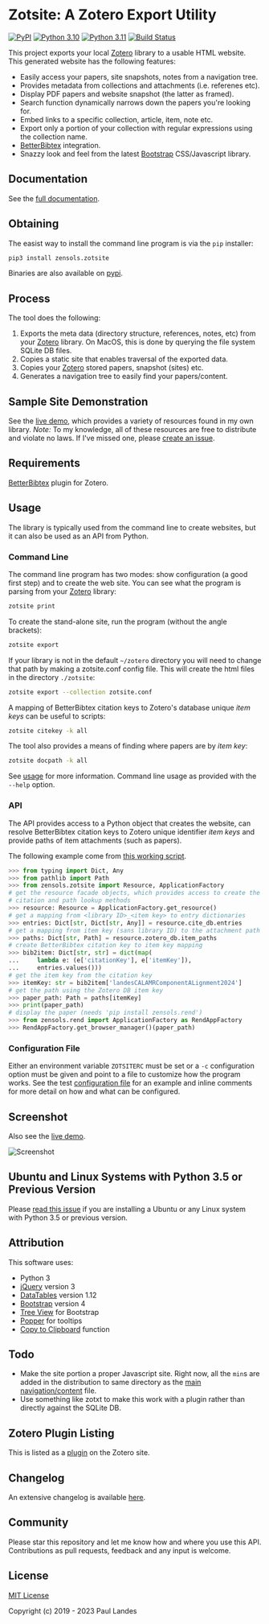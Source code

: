 # Zotsite: A Zotero Export Utility

[![PyPI][pypi-badge]][pypi-link]
[![Python 3.10][python310-badge]][python310-link]
[![Python 3.11][python311-badge]][python311-link]
[![Build Status][build-badge]][build-link]

This project exports your local [Zotero] library to a usable HTML website.
This generated website has the following features:

* Easily access your papers, site snapshots, notes from a navigation tree.
* Provides metadata from collections and attachments (i.e. referenes etc).
* Display PDF papers and website snapshot (the latter as framed).
* Search function dynamically narrows down the papers you're looking for.
* Embed links to a specific collection, article, item, note etc.
* Export only a portion of your collection with regular expressions using the
  collection name.
* [BetterBibtex] integration.
* Snazzy look and feel from the latest [Bootstrap] CSS/Javascript library.


## Documentation

See the [full documentation](https://plandes.github.io/zotsite/index.html).


## Obtaining

The easist way to install the command line program is via the `pip` installer:
```bash
pip3 install zensols.zotsite
```

Binaries are also available on [pypi].


## Process

The tool does the following:

1. Exports the meta data (directory structure, references, notes, etc) from
   your [Zotero] library.  On MacOS, this is done by querying the file system
   SQLite DB files.
2. Copies a static site that enables traversal of the exported data.
3. Copies your [Zotero] stored papers, snapshot (sites) etc.
4. Generates a navigation tree to easily find your papers/content.


## Sample Site Demonstration

See the [live demo], which provides a variety of resources found in my own
library.  *Note:* To my knowledge, all of these resources are free to
distribute and violate no laws.  If I've missed one,
please [create an issue](CONTRIBUTING.md).

## Requirements

[BetterBibtex] plugin for Zotero.


## Usage

The library is typically used from the command line to create websites, but it
can also be used as an API from Python.


### Command Line

The command line program has two modes: show configuration (a good first step)
and to create the web site.  You can see what the program is parsing from your
[Zotero] library:

```bash
zotsite print
```

To create the stand-alone site, run the program (without the angle brackets):

```bash
zotsite export
```

If your library is not in the default `~/zotero` directory you will need to
change that path by making a zotsite.conf config file.  This will create the
html files in the directory `./zotsite`:

```bash
zotsite export --collection zotsite.conf
```

A mapping of BetterBibtex citation keys to Zotero's database unique *item keys*
can be useful to scripts:
```bash
zotsite citekey -k all
```

The tool also provides a means of finding where papers are by *item key*:
```bash
zotsite docpath -k all
```

See [usage](doc/usage.md) for more information.  Command line usage as provided
with the `--help` option.


### API

The API provides access to a Python object that creates the website, can
resolve BetterBibtex citation keys to Zotero unique identifier *item keys* and
provide paths of item attachments (such as papers).

The following example come from [this working script](example/showpaper.py).

```python
>>> from typing import Dict, Any
>>> from pathlib import Path
>>> from zensols.zotsite import Resource, ApplicationFactory
# get the resource facade objects, which provides access to create the site,
# citation and path lookup methods
>>> resource: Resource = ApplicationFactory.get_resource()
# get a mapping from <library ID>_<item key> to entry dictionaries
>>> entries: Dict[str, Dict[str, Any]] = resource.cite_db.entries
# get a mapping from item key (sans library ID) to the attachment path
>>> paths: Dict[str, Path] = resource.zotero_db.item_paths
# create BetterBibtex citation key to item key mapping
>>> bib2item: Dict[str, str] = dict(map(
...     lambda e: (e['citationKey'], e['itemKey']),
...     entries.values()))
# get the item key from the citation key
>>> itemKey: str = bib2item['landesCALAMRComponentALignment2024']
# get the path using the Zotero DB item key
>>> paper_path: Path = paths[itemKey]
>>> print(paper_path)
# display the paper (needs 'pip install zensols.rend')
>>> from zensols.rend import ApplicationFactory as RendAppFactory
>>> RendAppFactory.get_browser_manager()(paper_path)
```


### Configuration File

Either an environment variable `ZOTSITERC` must be set or a `-c` configuration
option must be given and point to a file to customize how the program works.
See the test [configuration file] for an example and inline comments for more
detail on how and what can be configured.


## Screenshot

Also see the [live demo].

![Screenshot][screenshot]


## Ubuntu and Linux Systems with Python 3.5 or Previous Version

Please [read this issue](https://github.com/plandes/zotsite/issues/4) if you
are installing a Ubuntu or any Linux system with Python 3.5 or previous
version.


## Attribution

This software uses:
* Python 3
* [jQuery] version 3
* [DataTables] version 1.12
* [Bootstrap] version 4
* [Tree View] for Bootstrap
* [Popper] for tooltips
* [Copy to Clipboard] function


## Todo

* Make the site portion a proper Javascript site.  Right now, all the `min`s
  are added in the distribution to same directory as
  the [main navigation/content](resources/site/src/js/zotero.js) file.
* Use something like zotxt to make this work with a plugin rather than directly
  against the SQLite DB.


## Zotero Plugin Listing

This is listed as a [plugin] on the Zotero site.


## Changelog

An extensive changelog is available [here](CHANGELOG.md).


## Community

Please star this repository and let me know how and where you use this API.
Contributions as pull requests, feedback and any input is welcome.


## License

[MIT License](LICENSE.md)

Copyright (c) 2019 - 2023 Paul Landes


<!-- links -->
[pypi]: https://pypi.org/project/zensols.zotsite/
[pypi-link]: https://pypi.python.org/pypi/zensols.zotsite
[pypi-badge]: https://img.shields.io/pypi/v/zensols.zotsite.svg
[python310-badge]: https://img.shields.io/badge/python-3.10-blue.svg
[python310-link]: https://www.python.org/downloads/release/python-3100
[python311-badge]: https://img.shields.io/badge/python-3.11-blue.svg
[python311-link]: https://www.python.org/downloads/release/python-3110
[build-badge]: https://github.com/plandes/zotsite/workflows/CI/badge.svg
[build-link]: https://github.com/plandes/zotsite/actions
[gitter-link]: https://gitter.im/zoterosite/zotsite
[gitter-badge]: https://badges.gitter.im/zoterosite/gitter.png

[live demo]: https://plandes.github.io/zotsite/demo/index.html
[screenshot]: https://raw.githubusercontent.com/plandes/zotsite/master/doc/snapshot.png

[Zotero]: https://www.zotero.org
[jQuery]: https://jquery.com
[DataTables]: https://datatables.net
[Bootstrap]: https://getbootstrap.com
[Tree View]: https://github.com/jonmiles/bootstrap-treeview
[Popper]: https://popper.js.org
[plugin]: https://www.zotero.org/support/plugins#website_integration
[Copy to Clipboard]: https://ourcodeworld.com/articles/read/143/how-to-copy-text-to-clipboard-with-javascript-easily
[BetterBibtex]: https://github.com/retorquere/zotero-better-bibtex
[configuration file]: test-resources/zotsite.conf
[Python regular expression]: https://docs.python.org/3/library/re.html
